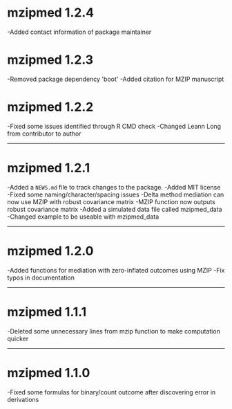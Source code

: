 # mzipmed 1.2.4

-Added contact information of package maintainer

# mzipmed 1.2.3

-Removed package dependency 'boot'
-Added citation for MZIP manuscript

# mzipmed 1.2.2

-Fixed some issues identified through R CMD check
-Changed Leann Long from contributor to author

---

# mzipmed 1.2.1

-Added a `NEWS.md` file to track changes to the package.
-Added MIT license
-Fixed some naming/character/spacing issues
-Delta method mediation can now use MZIP with robust covariance matrix
-MZIP function now outputs robust covariance matrix
-Added a simulated data file called mzipmed_data
-Changed example to be useable with mzipmed_data


---

# mzipmed 1.2.0

-Added functions for mediation with zero-inflated outcomes using MZIP
-Fix typos in documentation


---

# mzipmed 1.1.1

-Deleted some unnecessary lines from mzip function to make computation quicker

---

# mzipmed 1.1.0

-Fixed some formulas for binary/count outcome after discovering error in derivations